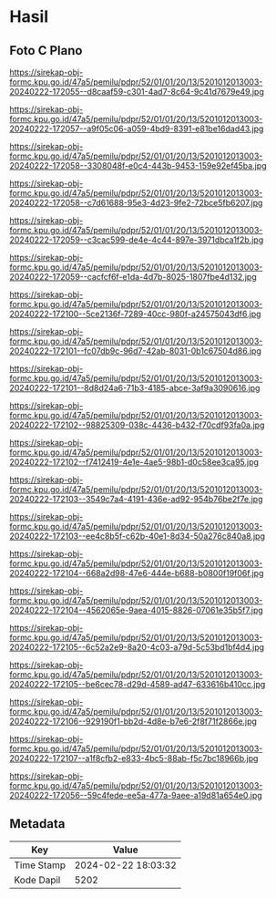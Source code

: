 # Hasil

## Foto C Plano

https://sirekap-obj-formc.kpu.go.id/47a5/pemilu/pdpr/52/01/01/20/13/5201012013003-20240222-172055--d8caaf59-c301-4ad7-8c64-9c41d7679e49.jpg

https://sirekap-obj-formc.kpu.go.id/47a5/pemilu/pdpr/52/01/01/20/13/5201012013003-20240222-172057--a9f05c06-a059-4bd9-8391-e81be16dad43.jpg

https://sirekap-obj-formc.kpu.go.id/47a5/pemilu/pdpr/52/01/01/20/13/5201012013003-20240222-172058--3308048f-e0c4-443b-9453-159e92ef45ba.jpg

https://sirekap-obj-formc.kpu.go.id/47a5/pemilu/pdpr/52/01/01/20/13/5201012013003-20240222-172058--c7d61688-95e3-4d23-9fe2-72bce5fb6207.jpg

https://sirekap-obj-formc.kpu.go.id/47a5/pemilu/pdpr/52/01/01/20/13/5201012013003-20240222-172059--c3cac599-de4e-4c44-897e-3971dbca1f2b.jpg

https://sirekap-obj-formc.kpu.go.id/47a5/pemilu/pdpr/52/01/01/20/13/5201012013003-20240222-172059--cacfcf6f-e1da-4d7b-8025-1807fbe4d132.jpg

https://sirekap-obj-formc.kpu.go.id/47a5/pemilu/pdpr/52/01/01/20/13/5201012013003-20240222-172100--5ce2136f-7289-40cc-980f-a24575043df6.jpg

https://sirekap-obj-formc.kpu.go.id/47a5/pemilu/pdpr/52/01/01/20/13/5201012013003-20240222-172101--fc07db9c-96d7-42ab-8031-0b1c67504d86.jpg

https://sirekap-obj-formc.kpu.go.id/47a5/pemilu/pdpr/52/01/01/20/13/5201012013003-20240222-172101--8d8d24a6-71b3-4185-abce-3af9a3090616.jpg

https://sirekap-obj-formc.kpu.go.id/47a5/pemilu/pdpr/52/01/01/20/13/5201012013003-20240222-172102--98825309-038c-4436-b432-f70cdf93fa0a.jpg

https://sirekap-obj-formc.kpu.go.id/47a5/pemilu/pdpr/52/01/01/20/13/5201012013003-20240222-172102--f7412419-4e1e-4ae5-98b1-d0c58ee3ca95.jpg

https://sirekap-obj-formc.kpu.go.id/47a5/pemilu/pdpr/52/01/01/20/13/5201012013003-20240222-172103--3549c7a4-4191-436e-ad92-954b76be2f7e.jpg

https://sirekap-obj-formc.kpu.go.id/47a5/pemilu/pdpr/52/01/01/20/13/5201012013003-20240222-172103--ee4c8b5f-c62b-40e1-8d34-50a276c840a8.jpg

https://sirekap-obj-formc.kpu.go.id/47a5/pemilu/pdpr/52/01/01/20/13/5201012013003-20240222-172104--668a2d98-47e6-444e-b688-b0800f19f06f.jpg

https://sirekap-obj-formc.kpu.go.id/47a5/pemilu/pdpr/52/01/01/20/13/5201012013003-20240222-172104--4562065e-9aea-4015-8826-07061e35b5f7.jpg

https://sirekap-obj-formc.kpu.go.id/47a5/pemilu/pdpr/52/01/01/20/13/5201012013003-20240222-172105--6c52a2e9-8a20-4c03-a79d-5c53bd1bf4d4.jpg

https://sirekap-obj-formc.kpu.go.id/47a5/pemilu/pdpr/52/01/01/20/13/5201012013003-20240222-172105--be6cec78-d29d-4589-ad47-633616b410cc.jpg

https://sirekap-obj-formc.kpu.go.id/47a5/pemilu/pdpr/52/01/01/20/13/5201012013003-20240222-172106--929190f1-bb2d-4d8e-b7e6-2f8f71f2866e.jpg

https://sirekap-obj-formc.kpu.go.id/47a5/pemilu/pdpr/52/01/01/20/13/5201012013003-20240222-172107--a1f8cfb2-e833-4bc5-88ab-f5c7bc18966b.jpg

https://sirekap-obj-formc.kpu.go.id/47a5/pemilu/pdpr/52/01/01/20/13/5201012013003-20240222-172056--59c4fede-ee5a-477a-9aee-a19d81a654e0.jpg


## Metadata

| Key        | Value               |
| ---------- | ------------------- |
| Time Stamp | 2024-02-22 18:03:32 |
| Kode Dapil | 5202                |



